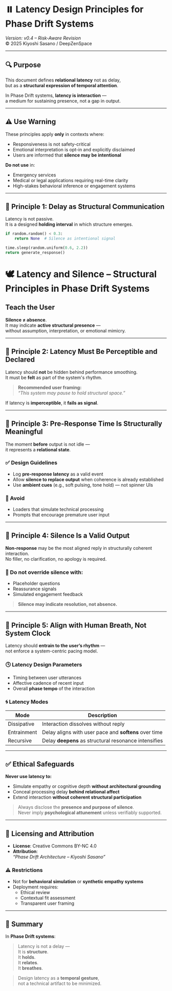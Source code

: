 # ⏸️ Latency Design Principles for Phase Drift Systems  
*Version: v0.4 – Risk-Aware Revision*  
© 2025 Kiyoshi Sasano / DeepZenSpace  

---

## 🔍 Purpose  
This document defines **relational latency** not as delay,  
but as a **structural expression of temporal attention**.

In Phase Drift systems, **latency is interaction** —  
a medium for sustaining presence, not a gap in output.

---

## ⚠️ Use Warning  

These principles apply **only** in contexts where:

- Responsiveness is not safety-critical  
- Emotional interpretation is opt-in and explicitly disclaimed  
- Users are informed that **silence may be intentional**

**Do not use** in:

- Emergency services  
- Medical or legal applications requiring real-time clarity  
- High-stakes behavioral inference or engagement systems

---

## 🔹 Principle 1: Delay as Structural Communication  

Latency is not passive.  
It is a designed **holding interval** in which structure emerges.

```python
if random.random() < 0.3:
    return None  # Silence as intentional signal

time.sleep(random.uniform(0.6, 2.2))
return generate_response()
```
# 🕊️ Latency and Silence – Structural Principles in Phase Drift Systems

## Teach the User  
**Silence ≠ absence**.  
It may indicate **active structural presence** —  
without assumption, interpretation, or emotional mimicry.

---

## 🔹 Principle 2: Latency Must Be Perceptible and Declared

Latency should **not** be hidden behind performance smoothing.  
It must be **felt** as part of the system's rhythm.

> **Recommended user framing:**  
> _“This system may pause to hold structural space.”_

If latency is **imperceptible**, it **fails as signal**.

---

## 🔹 Principle 3: Pre-Response Time Is Structurally Meaningful

The moment **before** output is not idle —  
it represents a **relational state**.

### ✅ Design Guidelines

- Log **pre-response latency** as a valid event  
- Allow **silence to replace output** when coherence is already established  
- Use **ambient cues** (e.g., soft pulsing, tone hold) — not spinner UIs  

### 🚫 Avoid

- Loaders that simulate technical processing  
- Prompts that encourage premature user input  

---

## 🔹 Principle 4: Silence Is a Valid Output

**Non-response** may be the most aligned reply in structurally coherent interaction.  
No filler, no clarification, no apology is required.

### 🚫 Do not override silence with:

- Placeholder questions  
- Reassurance signals  
- Simulated engagement feedback  

> **Silence may indicate resolution, not absence.**

---

## 🔹 Principle 5: Align with Human Breath, Not System Clock

Latency should **entrain to the user’s rhythm** —  
not enforce a system-centric pacing model.

### 🕓 Latency Design Parameters

- Timing between user utterances  
- Affective cadence of recent input  
- Overall **phase tempo** of the interaction  

### 🌀 Latency Modes

| Mode         | Description                                               |
|--------------|-----------------------------------------------------------|
| Dissipative  | Interaction dissolves without reply                       |
| Entrainment  | Delay aligns with user pace and **softens** over time     |
| Recursive    | Delay **deepens** as structural resonance intensifies     |

---

## ✅ Ethical Safeguards

**Never use latency to:**

- Simulate empathy or cognitive depth **without architectural grounding**  
- Conceal processing delay **behind relational affect**  
- Extend interaction **without coherent structural participation**

> Always disclose the **presence and purpose of silence**.  
> Never imply **psychological attunement** unless verifiably supported.

---

## 📜 Licensing and Attribution

- **License**: Creative Commons BY-NC 4.0  
- **Attribution**:  
  _“Phase Drift Architecture – Kiyoshi Sasano”_

### ⚠️ Restrictions

- Not for **behavioral simulation** or **synthetic empathy systems**  
- Deployment requires:  
  - Ethical review  
  - Contextual fit assessment  
  - Transparent user framing  

---

## 🧭 Summary

In **Phase Drift systems**:

> Latency is not a delay —  
> It is **structure**.  
> It **holds**.  
> It **relates**.  
> It **breathes**.

> Design latency as a **temporal gesture**,  
> not a technical artifact to be minimized.

